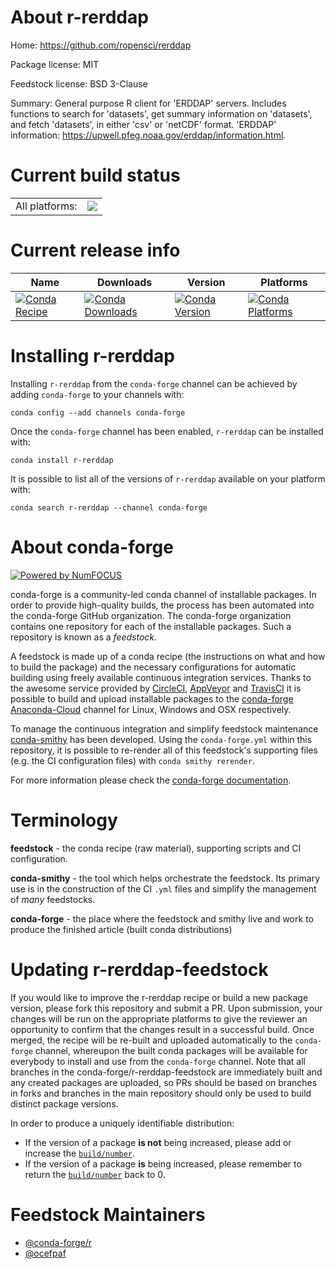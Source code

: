About r-rerddap
===============

Home: https://github.com/ropensci/rerddap

Package license: MIT

Feedstock license: BSD 3-Clause

Summary: General purpose R client for 'ERDDAP' servers. Includes functions to search for 'datasets', get summary information on 'datasets', and fetch 'datasets', in either 'csv' or 'netCDF' format. 'ERDDAP' information: <https://upwell.pfeg.noaa.gov/erddap/information.html>.



Current build status
====================


<table><tr><td>All platforms:</td>
    <td>
      <a href="https://dev.azure.com/conda-forge/feedstock-builds/_build/latest?definitionId=4842&branchName=master">
        <img src="https://dev.azure.com/conda-forge/feedstock-builds/_apis/build/status/r-rerddap-feedstock?branchName=master">
      </a>
    </td>
  </tr>
</table>

Current release info
====================

| Name | Downloads | Version | Platforms |
| --- | --- | --- | --- |
| [![Conda Recipe](https://img.shields.io/badge/recipe-r--rerddap-green.svg)](https://anaconda.org/conda-forge/r-rerddap) | [![Conda Downloads](https://img.shields.io/conda/dn/conda-forge/r-rerddap.svg)](https://anaconda.org/conda-forge/r-rerddap) | [![Conda Version](https://img.shields.io/conda/vn/conda-forge/r-rerddap.svg)](https://anaconda.org/conda-forge/r-rerddap) | [![Conda Platforms](https://img.shields.io/conda/pn/conda-forge/r-rerddap.svg)](https://anaconda.org/conda-forge/r-rerddap) |

Installing r-rerddap
====================

Installing `r-rerddap` from the `conda-forge` channel can be achieved by adding `conda-forge` to your channels with:

```
conda config --add channels conda-forge
```

Once the `conda-forge` channel has been enabled, `r-rerddap` can be installed with:

```
conda install r-rerddap
```

It is possible to list all of the versions of `r-rerddap` available on your platform with:

```
conda search r-rerddap --channel conda-forge
```


About conda-forge
=================

[![Powered by NumFOCUS](https://img.shields.io/badge/powered%20by-NumFOCUS-orange.svg?style=flat&colorA=E1523D&colorB=007D8A)](http://numfocus.org)

conda-forge is a community-led conda channel of installable packages.
In order to provide high-quality builds, the process has been automated into the
conda-forge GitHub organization. The conda-forge organization contains one repository
for each of the installable packages. Such a repository is known as a *feedstock*.

A feedstock is made up of a conda recipe (the instructions on what and how to build
the package) and the necessary configurations for automatic building using freely
available continuous integration services. Thanks to the awesome service provided by
[CircleCI](https://circleci.com/), [AppVeyor](https://www.appveyor.com/)
and [TravisCI](https://travis-ci.org/) it is possible to build and upload installable
packages to the [conda-forge](https://anaconda.org/conda-forge)
[Anaconda-Cloud](https://anaconda.org/) channel for Linux, Windows and OSX respectively.

To manage the continuous integration and simplify feedstock maintenance
[conda-smithy](https://github.com/conda-forge/conda-smithy) has been developed.
Using the ``conda-forge.yml`` within this repository, it is possible to re-render all of
this feedstock's supporting files (e.g. the CI configuration files) with ``conda smithy rerender``.

For more information please check the [conda-forge documentation](https://conda-forge.org/docs/).

Terminology
===========

**feedstock** - the conda recipe (raw material), supporting scripts and CI configuration.

**conda-smithy** - the tool which helps orchestrate the feedstock.
                   Its primary use is in the construction of the CI ``.yml`` files
                   and simplify the management of *many* feedstocks.

**conda-forge** - the place where the feedstock and smithy live and work to
                  produce the finished article (built conda distributions)


Updating r-rerddap-feedstock
============================

If you would like to improve the r-rerddap recipe or build a new
package version, please fork this repository and submit a PR. Upon submission,
your changes will be run on the appropriate platforms to give the reviewer an
opportunity to confirm that the changes result in a successful build. Once
merged, the recipe will be re-built and uploaded automatically to the
`conda-forge` channel, whereupon the built conda packages will be available for
everybody to install and use from the `conda-forge` channel.
Note that all branches in the conda-forge/r-rerddap-feedstock are
immediately built and any created packages are uploaded, so PRs should be based
on branches in forks and branches in the main repository should only be used to
build distinct package versions.

In order to produce a uniquely identifiable distribution:
 * If the version of a package **is not** being increased, please add or increase
   the [``build/number``](https://conda.io/docs/user-guide/tasks/build-packages/define-metadata.html#build-number-and-string).
 * If the version of a package **is** being increased, please remember to return
   the [``build/number``](https://conda.io/docs/user-guide/tasks/build-packages/define-metadata.html#build-number-and-string)
   back to 0.

Feedstock Maintainers
=====================

* [@conda-forge/r](https://github.com/conda-forge/r/)
* [@ocefpaf](https://github.com/ocefpaf/)

